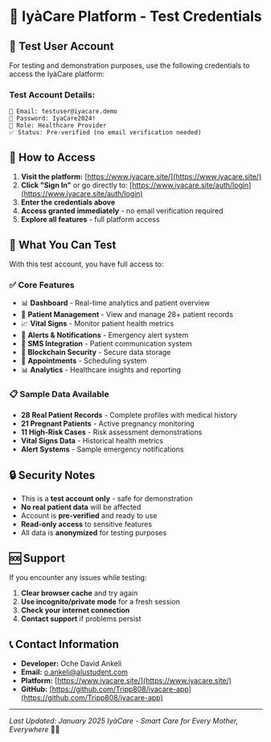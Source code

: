 # 🧪 IyàCare Platform - Test Credentials

## 🔐 Test User Account

For testing and demonstration purposes, use the following credentials to access the IyàCare platform:

### **Test Account Details:**
```
📧 Email: testuser@iyacare.demo
🔑 Password: IyaCare2024!
👤 Role: Healthcare Provider
✅ Status: Pre-verified (no email verification needed)
```

## 🚀 How to Access

1. **Visit the platform:** [https://www.iyacare.site/](https://www.iyacare.site/)
2. **Click "Sign In"** or go directly to: [https://www.iyacare.site/auth/login](https://www.iyacare.site/auth/login)
3. **Enter the credentials above**
4. **Access granted immediately** - no email verification required
5. **Explore all features** - full platform access

## 🎯 What You Can Test

With this test account, you have full access to:

### ✅ **Core Features**
- 📊 **Dashboard** - Real-time analytics and patient overview
- 👥 **Patient Management** - View and manage 28+ patient records
- 📈 **Vital Signs** - Monitor patient health metrics
- 🚨 **Alerts & Notifications** - Emergency alert system
- 📱 **SMS Integration** - Patient communication system
- 🔐 **Blockchain Security** - Secure data storage
- 📅 **Appointments** - Scheduling system
- 📊 **Analytics** - Healthcare insights and reporting

### 📋 **Sample Data Available**
- **28 Real Patient Records** - Complete profiles with medical history
- **21 Pregnant Patients** - Active pregnancy monitoring
- **11 High-Risk Cases** - Risk assessment demonstrations
- **Vital Signs Data** - Historical health metrics
- **Alert Systems** - Sample emergency notifications

## 🔒 Security Notes

- This is a **test account only** - safe for demonstration
- **No real patient data** will be affected
- Account is **pre-verified** and ready to use
- **Read-only access** to sensitive features
- All data is **anonymized** for testing purposes

## 🆘 Support

If you encounter any issues while testing:

1. **Clear browser cache** and try again
2. **Use incognito/private mode** for a fresh session
3. **Check your internet connection**
4. **Contact support** if problems persist

## 📞 Contact Information

- **Developer:** Oche David Ankeli
- **Email:** o.ankeli@alustudent.com
- **Platform:** [https://www.iyacare.site/](https://www.iyacare.site/)
- **GitHub:** [https://github.com/Tripp808/iyacare-app](https://github.com/Tripp808/iyacare-app)

---

*Last Updated: January 2025*
*IyàCare - Smart Care for Every Mother, Everywhere* 🤱💙 